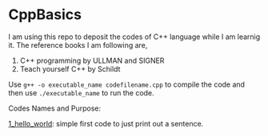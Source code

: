 # CppBasics

I am using this repo to deposit the codes of C++ language while I am learnig it.
The reference books I am following are, 
1. C++ programming by ULLMAN and SIGNER
2. Teach yourself C++ by Schildt


Use `g++ -o executable_name codefilename.cpp` to compile the code
and then use `./executable_name` to run the code.

Codes Names and Purpose:

[1_hello_world](https://github.com/kamaltripathi/CppBasics/tree/main/1_hello_world): simple first code to just print out a sentence.



